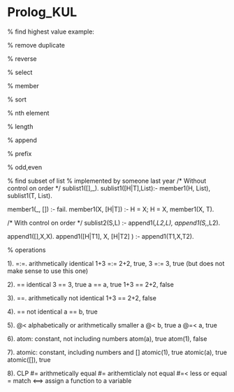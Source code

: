 # Prolog_KUL

% find highest value
example: 

% remove duplicate

% reverse

% select

% member

% sort

% nth element

% length

% append

% prefix

% odd,even

% find subset of list
% implemented by someone last year
/* Without control on order */
sublist1([],_).
sublist1([H|T],List):-
    member1(H, List),
    sublist1(T, List).

member1(_, []) :- fail.
member1(X, [H|T]) :-
    H = X;
    H \= X,
    member1(X, T).

/* With control on order */
sublist2(S,L) :- 
    append1(_,L2,L),
    append1(S,_,L2).

append1([],X,X).
append1([H|T1], X, [H|T2]  ) :- append1(T1,X,T2).


% operations

1). =:=.   arithmetically identical
1+3 =:= 2+2, true,
3 =:= 3, true (but does not make sense to use this one)

2). == identical
3 == 3, true
a == a, true
1+3 == 2+2, false

3). =\=. arithmetically not identical
1+3 =\= 2+2, false

4). \== not identical
a \== b, true

5). @< alphabetically or arithmetically smaller
a @< b, true
a @=< a, true

6). atom: constant, not including numbers
atom(a), true
atom(1), false

7). atomic: constant, including numbers and []
atomic(1), true
atomic(a), true
atomic([]), true

8). CLP
#= arithmetically equal
#\= arithemticlaly not equal
#=< less or equal
= match
<==> assign a function to a variable


